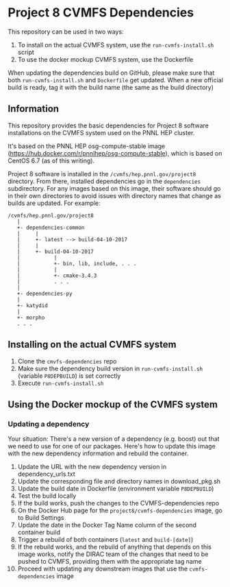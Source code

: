 # Project 8 CVMFS Dependencies

This repository can be used in two ways:

1. To install on the actual CVMFS system, use the `run-cvmfs-install.sh` script
1. To use the docker mockup CVMFS system, use the Dockerfile

When updating the dependencies build on GitHub, please make sure that both `run-cvmfs-install.sh` and `Dockerfile` get updated.  When a new official build is ready, tag it with the build name (the same as the build directory)

## Information

This repository provides the basic dependencies for Project 8 software installations on the CVMFS system used on the PNNL HEP cluster.

It's based on the PNNL HEP osg-compute-stable image (https://hub.docker.com/r/pnnlhep/osg-compute-stable), which is based on CentOS 6.7 (as of this writing).

Project 8 software is installed in the `/cvmfs/hep.pnnl.gov/project8` directory.  From there, installed dependencies go in the `dependencies` subdirectory.  For any images based on this image, their software should go in their own directories to avoid issues with directory names that change as builds are updated.  For example:

```
/cvmfs/hep.pnnl.gov/project8
   |
   +- dependencies-common
   |     |
   |     +- latest --> build-04-10-2017
   |     |
   |     +- build-04-10-2017
   |           |
   |           +- bin, lib, include, . . .
   |           |
   |           +- cmake-3.4.3
   |           . . .
   |
   +- dependencies-py
   |
   +- katydid
   |
   +- morpho
   . . .
```

## Installing on the actual CVMFS system

1. Clone the `cmvfs-dependencies` repo
1. Make sure the dependency build version in `run-cvmfs-install.sh` (variable `P8DEPBUILD`) is set correctly
1. Execute `run-cvmfs-install.sh`

## Using the Docker mockup of the CVMFS system

### Updating a dependency

Your situation: There's a new version of a dependency (e.g. boost) out that we need to use for one of our packages.  Here's how to update this image with the new dependency information and rebuild the container.

1. Update the URL with the new dependency version in dependency_urls.txt
1. Update the corresponding file and directory names in download_pkg.sh
1. Update the build date in Dockerfile (environment variable `P8DEPBUILD`)
1. Test the build locally
1. If the build works, push the changes to the CVMFS-dependencies repo
1. On the Docker Hub page for the `project8/cvmfs-dependencies` image, go to Build Settings
1. Update the date in the Docker Tag Name column of the second container build
1. Trigger a rebuild of both containers (`latest` and `build-[date]`)
1. If the rebuild works, and the rebuild of anything that depends on this image works, notify the DIRAC team of the changes that need to be pushed to CVMFS, providing them with the appropriate tag name
1. Proceed with updating any downstream images that use the `cvmfs-dependencies` image
